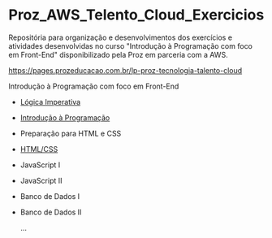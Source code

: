 # Proz_AWS_Telento_Cloud_Exercicios
Repositória para organização e desenvolvimentos dos exercícios e atividades desenvolvidas no curso "Introdução à Programação com foco em Front-End" disponibilizado pela Proz em parceria com a AWS.


https://pages.prozeducacao.com.br/lp-proz-tecnologia-talento-cloud

Introdução à Programação com foco em Front-End

- [Lógica Imperativa](./01_Logica_Imperativa)
- [Introdução à Programação](./02_Introducao_Programacao)
- Preparação para HTML e CSS
- [HTML/CSS]([https://github.com/CleverGnd/Proz_AWS_Telento_Cloud_Exercicios/tree/main/03_%20HTML_CSS)
- JavaScript I
- JavaScript II
- Banco de Dados I
- Banco de Dados II

  ...

